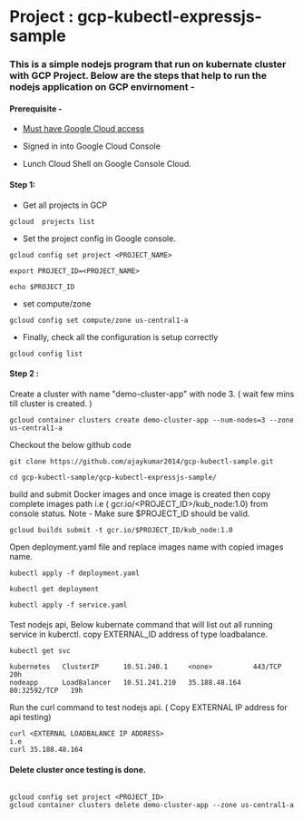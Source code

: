 
# Project : gcp-kubectl-expressjs-sample

### This is a simple nodejs program that run on kubernate cluster with GCP Project. Below are the steps that help to run the nodejs application on GCP envirnoment - 

#### Prerequisite - 
  
   * [ Must have Google Cloud access ](https://console.cloud.google.com/)

   *  Signed in into Google Cloud Console

   *  Lunch Cloud Shell on Google Console Cloud.

#### Step 1:

   * Get all projects in GCP
   ```
   gcloud  projects list
   ````
   * Set the project config in Google console.
   ```
   gcloud config set project <PROJECT_NAME>
   
   export PROJECT_ID=<PROJECT_NAME>

   echo $PROJECT_ID
   ````
   * set compute/zone 
   ```
   gcloud config set compute/zone us-central1-a
   ```
   * Finally, check all the configuration is setup correctly
   ```
   gcloud config list
   ```

#### Step 2 :

 Create a cluster with name "demo-cluster-app" with node 3. ( wait few mins till cluster is created. )
  ```
  gcloud container clusters create demo-cluster-app --num-nodes=3 --zone us-central1-a
  ``` 
  
  Checkout the below github code

  ```
  git clone https://github.com/ajaykumar2014/gcp-kubectl-sample.git

  cd gcp-kubectl-sample/gcp-kubectl-expressjs-sample/
  ```
  build and submit Docker images and once image is created then copy complete images path i.e ( gcr.io/<PROJECT_ID>/kub_node:1.0) from console status. Note - Make sure $PROJECT_ID should be valid.
  ```
  gcloud builds submit -t gcr.io/$PROJECT_ID/kub_node:1.0
  ```
  Open deployment.yaml file and replace images name with copied images name.

  ```
  kubectl apply -f deployment.yaml

  kubectl get deployment

  kubectl apply -f service.yaml

  ```

#### 

Test nodejs api, Below kubernate command that will list out all running service in kuberctl. copy EXTERNAL_ID address of type loadbalance.

```
kubectl get svc
```
```
kubernetes   ClusterIP      10.51.240.1     <none>          443/TCP        20h
nodeapp      LoadBalancer   10.51.241.210   35.188.48.164   80:32592/TCP   19h
```

Run the curl command to test nodejs api. ( Copy EXTERNAL IP address for api testing)

```
curl <EXTERNAL LOADBALANCE IP ADDRESS>
i.e
curl 35.188.48.164

```


#### Delete cluster once testing is done.

```

gcloud config set project <PROJECT_ID>
gcloud container clusters delete demo-cluster-app --zone us-central1-a

```